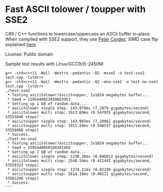 # Fast ASCII tolower / toupper with SSE2

C89 / C++ functions to lowercase/uppercase an ASCII buffer in-place. When compiled
with SSE2 support, they use [Peter Cordes](https://github.com/pcordes)' SIMD case flip explained [here](https://stackoverflow.com/a/37151084).

License: Public domain

Sample test results with Linux/GCC9/i5-2450M:
```
g++ -std=c++11 -Wall -Wextra -pedantic -O2 -msse2 -o test-sse2 test.cpp -lstdc++
g++ -std=c++11 -Wall -Wextra -pedantic -O2 -mno-sse2 -o test-no-sse2 test.cpp -lstdc++
./test-sse2
 * Testing asciitolower/asciitoupper, 2x1024 megabytes buffer...
 * Seed = 1595440823459653953
 * Setting up 1 GB of random data...
 * asciitolower single step: 143.879ms (7.2879 gigabytes/second)
 * asciitolower multi step: 1913.69ms (0.547935 gigabytes/second, 33555840 steps)
 * asciitoupper single step: 143.865ms (7.28862 gigabytes/second)
 * asciitoupper multi step: 1911.59ms (0.548537 gigabytes/second, 33556068 steps)
 * Success.
./test-no-sse2
 * Testing asciitolower/asciitoupper, 2x1024 megabytes buffer...
 * Seed = 1595440850168201456
 * Setting up 1 GB of random data...
 * asciitolower single step: 1238.26ms (0.846812 gigabytes/second)
 * asciitolower multi step: 2548.54ms (0.411442 gigabytes/second, 33558322 steps)
 * asciitoupper single step: 1274.11ms (0.82299 gigabytes/second)
 * asciitoupper multi step: 2614.18ms (0.40111 gigabytes/second, 33561248 steps)
 * Success.
'''